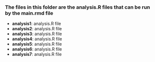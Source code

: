 ### The files in this folder are the analysis.R files that can be run by the main.rmd file  

- **analysis1**: analysis.R file
- **analysis2**: analysis.R file
- **analysis3**: analysis.R file
- **analysis4**: analysis.R file
- **analysis5**: analysis.R file
- **analysis6**: analysis.R file
- **analysis7**: analysis.R file
